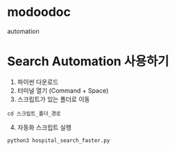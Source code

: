# modoodoc
automation

# Search Automation 사용하기
1. 파이썬 다운로드
2. 터미널 열기 (Command + Space)
3. 스크립트가 있는 폴더로 이동
```
cd 스크립트_폴더_경로
```
4. 자동화 스크립트 실행
```
python3 hospital_search_faster.py
```
